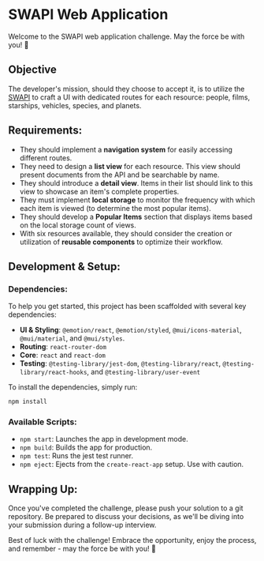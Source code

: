 # SWAPI Web Application

Welcome to the SWAPI web application challenge. May the force be with you! 🌌

## Objective

The developer's mission, should they choose to accept it, is to utilize the [SWAPI](https://swapi.dev/) to craft a UI with dedicated routes for each resource: people, films, starships, vehicles, species, and planets.

## Requirements:

- They should implement a **navigation system** for easily accessing different routes.
- They need to design a **list view** for each resource. This view should present documents from the API and be searchable by name.
- They should introduce a **detail view**. Items in their list should link to this view to showcase an item's complete properties.
- They must implement **local storage** to monitor the frequency with which each item is viewed (to determine the most popular items).
- They should develop a **Popular Items** section that displays items based on the local storage count of views.
- With six resources available, they should consider the creation or utilization of **reusable components** to optimize their workflow.

## Development & Setup:

### Dependencies:

To help you get started, this project has been scaffolded with several key dependencies:

- **UI & Styling**: `@emotion/react`, `@emotion/styled`, `@mui/icons-material`, `@mui/material`, and `@mui/styles`.
- **Routing**: `react-router-dom`
- **Core**: `react` and `react-dom`
- **Testing**: `@testing-library/jest-dom`, `@testing-library/react`, `@testing-library/react-hooks`, and `@testing-library/user-event`

To install the dependencies, simply run:

```bash
npm install
```

### Available Scripts:

- `npm start`: Launches the app in development mode.
- `npm build`: Builds the app for production.
- `npm test`: Runs the jest test runner.
- `npm eject`: Ejects from the `create-react-app` setup. Use with caution.

## Wrapping Up:

Once you've completed the challenge, please push your solution to a git repository. Be prepared to discuss your decisions, as we'll be diving into your submission during a follow-up interview.

Best of luck with the challenge! Embrace the opportunity, enjoy the process, and remember - may the force be with you! 🌌
